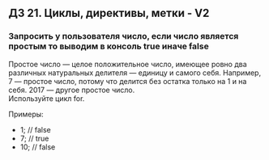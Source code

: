 ## ДЗ 21. Циклы, директивы, метки - V2
### Запросить у пользователя число, если число является простым то выводим в консоль true иначе false 
Простое число — целое положительное число, имеющее ровно два различных натуральных делителя — единицу и самого себя. Например, 7 — простое число, потому что делится без остатка только на 1 и на себя. 2017 — другое простое число.  
Используйте цикл for.  

Примеры:
- 1; // false
- 7; // true
- 10; // false